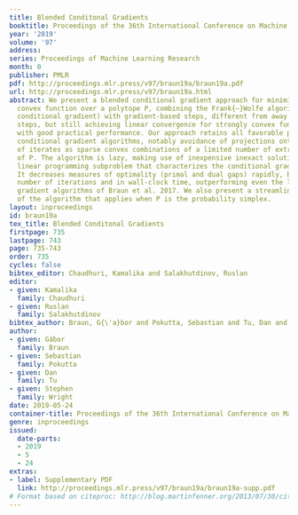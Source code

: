 ```yaml
---
title: Blended Conditonal Gradients
booktitle: Proceedings of the 36th International Conference on Machine Learning
year: '2019'
volume: '97'
address: 
series: Proceedings of Machine Learning Research
month: 0
publisher: PMLR
pdf: http://proceedings.mlr.press/v97/braun19a/braun19a.pdf
url: http://proceedings.mlr.press/v97/braun19a.html
abstract: We present a blended conditional gradient approach for minimizing a smooth
  convex function over a polytope P, combining the Frank{–}Wolfe algorithm (also called
  conditional gradient) with gradient-based steps, different from away steps and pairwise
  steps, but still achieving linear convergence for strongly convex functions, along
  with good practical performance. Our approach retains all favorable properties of
  conditional gradient algorithms, notably avoidance of projections onto P and maintenance
  of iterates as sparse convex combinations of a limited number of extreme points
  of P. The algorithm is lazy, making use of inexpensive inexact solutions of the
  linear programming subproblem that characterizes the conditional gradient approach.
  It decreases measures of optimality (primal and dual gaps) rapidly, both in the
  number of iterations and in wall-clock time, outperforming even the lazy conditional
  gradient algorithms of Braun et al. 2017. We also present a streamlined version
  of the algorithm that applies when P is the probability simplex.
layout: inproceedings
id: braun19a
tex_title: Blended Conditonal Gradients
firstpage: 735
lastpage: 743
page: 735-743
order: 735
cycles: false
bibtex_editor: Chaudhuri, Kamalika and Salakhutdinov, Ruslan
editor:
- given: Kamalika
  family: Chaudhuri
- given: Ruslan
  family: Salakhutdinov
bibtex_author: Braun, G{\'a}bor and Pokutta, Sebastian and Tu, Dan and Wright, Stephen
author:
- given: Gábor
  family: Braun
- given: Sebastian
  family: Pokutta
- given: Dan
  family: Tu
- given: Stephen
  family: Wright
date: 2019-05-24
container-title: Proceedings of the 36th International Conference on Machine Learning
genre: inproceedings
issued:
  date-parts:
  - 2019
  - 5
  - 24
extras:
- label: Supplementary PDF
  link: http://proceedings.mlr.press/v97/braun19a/braun19a-supp.pdf
# Format based on citeproc: http://blog.martinfenner.org/2013/07/30/citeproc-yaml-for-bibliographies/
---
```

